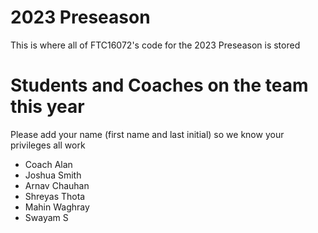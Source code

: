 # 2023 Preseason
This is where all of FTC16072's code for the 2023 Preseason is stored

# Students and Coaches on the team this year
Please add your name (first name and last initial) so we know your privileges all work
* Coach Alan
* Joshua Smith
* Arnav Chauhan
* Shreyas Thota
* Mahin Waghray
* Swayam S
